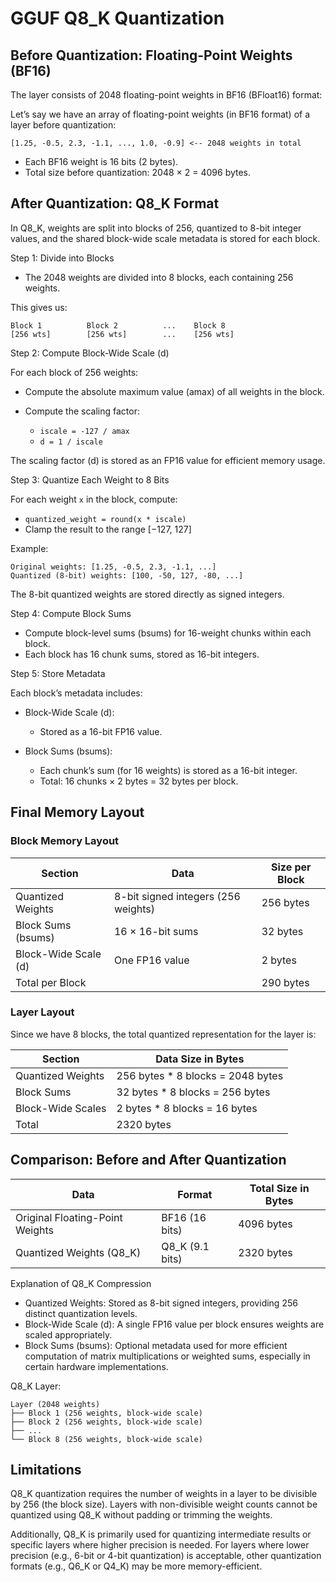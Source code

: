 # GGUF Q8_K Quantization

## Before Quantization: Floating-Point Weights (BF16)

The layer consists of 2048 floating-point weights in BF16 (BFloat16) format:

Let’s say we have an array of floating-point weights (in BF16 format) of a layer before quantization:

    [1.25, -0.5, 2.3, -1.1, ..., 1.0, -0.9] <-- 2048 weights in total

* Each BF16 weight is 16 bits (2 bytes).
* Total size before quantization: 2048 × 2 = 4096 bytes.

## After Quantization: Q8_K Format

In Q8_K, weights are split into blocks of 256, quantized to 8-bit integer values, and the shared block-wide scale metadata is stored for each block.

Step 1: Divide into Blocks

* The 2048 weights are divided into 8 blocks, each containing 256 weights.

This gives us:

    Block 1          Block 2          ...    Block 8
    [256 wts]        [256 wts]        ...    [256 wts]

Step 2: Compute Block-Wide Scale (d)

For each block of 256 weights:

* Compute the absolute maximum value (amax) of all weights in the block.

* Compute the scaling factor:
    * `iscale = -127 / amax`
    * `d = 1 / iscale`

The scaling factor (d) is stored as an FP16 value for efficient memory usage.

Step 3: Quantize Each Weight to 8 Bits

For each weight `x` in the block, compute:
* `quantized_weight = round(x * iscale)`
* Clamp the result to the range [−127, 127]

Example:

    Original weights: [1.25, -0.5, 2.3, -1.1, ...]
    Quantized (8-bit) weights: [100, -50, 127, -80, ...]

The 8-bit quantized weights are stored directly as signed integers.

Step 4: Compute Block Sums

* Compute block-level sums (bsums) for 16-weight chunks within each block.
* Each block has 16 chunk sums, stored as 16-bit integers.

Step 5: Store Metadata

Each block’s metadata includes:

* Block-Wide Scale (d):
    * Stored as a 16-bit FP16 value.

* Block Sums (bsums):
    * Each chunk’s sum (for 16 weights) is stored as a 16-bit integer.
    * Total: 16 chunks × 2 bytes = 32 bytes per block.

## Final Memory Layout

### Block Memory Layout
| Section |	Data |	Size per Block
|--------------|------------------------------------|------------|
| Quantized Weights |	8-bit signed integers (256 weights) |	256 bytes |
| Block Sums (bsums) |	16 × 16-bit sums |	32 bytes |
| Block-Wide Scale (d) |	One FP16 value |	2 bytes |
| Total per Block |		| 290 bytes |

### Layer Layout

Since we have 8 blocks, the total quantized representation for the layer is:

| Section |	Data Size in Bytes |
|--------------|------------------------------------|
| Quantized Weights |	256 bytes * 8 blocks = 2048 bytes |
| Block Sums |	32 bytes * 8 blocks = 256 bytes |
| Block-Wide Scales |	2 bytes * 8 blocks = 16 bytes |
| Total  |	2320 bytes |

## Comparison: Before and After Quantization

| Data |	Format |	Total Size in Bytes|
|--------------|------------------------------------|------------|
| Original Floating-Point Weights |	BF16 (16 bits) |	4096 bytes|
| Quantized Weights (Q8_K) |	Q8_K (9.1 bits) |	2320 bytes


Explanation of Q8_K Compression

* Quantized Weights: Stored as 8-bit signed integers, providing 256 distinct quantization levels.
* Block-Wide Scale (d): A single FP16 value per block ensures weights are scaled appropriately.
* Block Sums (bsums): Optional metadata used for more efficient computation of matrix multiplications or weighted sums, especially in certain hardware implementations.


Q8_K Layer:

    Layer (2048 weights)
    ├── Block 1 (256 weights, block-wide scale)
    ├── Block 2 (256 weights, block-wide scale)
    ├── ...
    └── Block 8 (256 weights, block-wide scale)

## Limitations

Q8_K quantization requires the number of weights in a layer to be divisible by 256 (the block size). Layers with non-divisible weight counts cannot be quantized using Q8_K without padding or trimming the weights.

Additionally, Q8_K is primarily used for quantizing intermediate results or specific layers where higher precision is needed. For layers where lower precision (e.g., 6-bit or 4-bit quantization) is acceptable, other quantization formats (e.g., Q6_K or Q4_K) may be more memory-efficient.